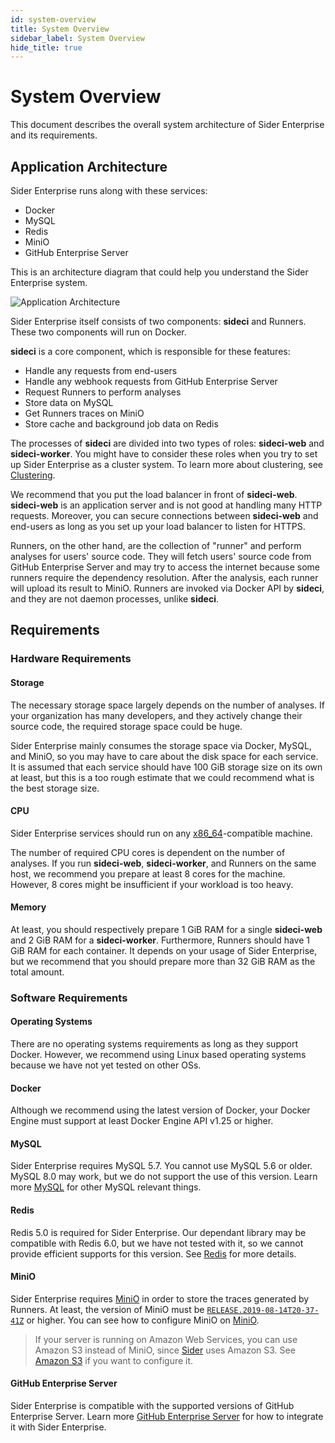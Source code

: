 ```yaml
---
id: system-overview
title: System Overview
sidebar_label: System Overview
hide_title: true
---
```


# System Overview

This document describes the overall system architecture of Sider Enterprise and its requirements.

## Application Architecture

Sider Enterprise runs along with these services:

- Docker
- MySQL
- Redis
- MiniO
- GitHub Enterprise Server

This is an architecture diagram that could help you understand the Sider Enterprise system.

![Application Architecture](https://app.lucidchart.com/publicSegments/view/9499e669-2f00-4a45-9b58-200b51dce2f1/image.png)

Sider Enterprise itself consists of two components: **sideci** and Runners. These two components will run on Docker.

**sideci** is a core component, which is responsible for these features:

- Handle any requests from end-users
- Handle any webhook requests from GitHub Enterprise Server
- Request Runners to perform analyses
- Store data on MySQL
- Get Runners traces on MiniO
- Store cache and background job data on Redis

The processes of **sideci** are divided into two types of roles: **sideci-web** and **sideci-worker**. You might have to consider these roles when you try to set up Sider Enterprise as a cluster system. To learn more about clustering, see [Clustering](./clustering.md).

We recommend that you put the load balancer in front of **sideci-web**. **sideci-web** is an application server and is not good at handling many HTTP requests. Moreover, you can secure connections between **sideci-web** and end-users as long as you set up your load balancer to listen for HTTPS.

Runners, on the other hand, are the collection of "runner" and perform analyses for users' source code. They will fetch users' source code from GitHub Enterprise Server and may try to access the internet because some runners require the dependency resolution. After the analysis, each runner will upload its result to MiniO. Runners are invoked via Docker API by **sideci**, and they are not daemon processes, unlike **sideci**.

## Requirements

### Hardware Requirements

#### Storage

The necessary storage space largely depends on the number of analyses. If your organization has many developers, and they actively change their source code, the required storage space could be huge.

Sider Enterprise mainly consumes the storage space via Docker, MySQL, and MiniO, so you may have to care about the disk space for each service. It is assumed that each service should have 100 GiB storage size on its own at least, but this is a too rough estimate that we could recommend what is the best storage size.

#### CPU

Sider Enterprise services should run on any [x86_64](https://en.wikipedia.org/wiki/X86-64)-compatible machine.

The number of required CPU cores is dependent on the number of analyses. If you run **sideci-web**, **sideci-worker**, and Runners on the same host, we recommend you prepare at least 8 cores for the machine. However, 8 cores might be insufficient if your workload is too heavy.

#### Memory

At least, you should respectively prepare 1 GiB RAM for a single **sideci-web** and 2 GiB RAM for a **sideci-worker**. Furthermore, Runners should have 1 GiB RAM for each container. It depends on your usage of Sider Enterprise, but we recommend that you should prepare more than 32 GiB RAM as the total amount.

### Software Requirements

#### Operating Systems

There are no operating systems requirements as long as they support Docker. However, we recommend using Linux based operating systems because we have not yet tested on other OSs.

#### Docker

Although we recommend using the latest version of Docker, your Docker Engine must support at least Docker Engine API v1.25 or higher.

#### MySQL

Sider Enterprise requires MySQL 5.7. You cannot use MySQL 5.6 or older. MySQL 8.0 may work, but we do not support the use of this version. Learn more [MySQL](./mysql.md) for other MySQL relevant things.

#### Redis

Redis 5.0 is required for Sider Enterprise. Our dependant library may be compatible with Redis 6.0, but we have not tested with it, so we cannot provide efficient supports for this version. See [Redis](./redis.md) for more details.

#### MiniO

Sider Enterprise requires [MiniO](https://min.io/) in order to store the traces generated by Runners. At least, the version of MiniO must be [`RELEASE.2019-08-14T20-37-41Z`](https://github.com/minio/minio/releases/tag/RELEASE.2019-08-14T20-37-41Z) or higher. You can see how to configure MiniO on [MiniO](./minio.md).

> If your server is running on Amazon Web Services, you can use Amazon S3 instead of MiniO, since [Sider](https://sider.review) uses Amazon S3. See [Amazon S3](./amazon-s3.md) if you want to configure it.

#### GitHub Enterprise Server

Sider Enterprise is compatible with the supported versions of GitHub Enterprise Server. Learn more [GitHub Enterprise Server](./github.md) for how to integrate it with Sider Enterprise.
